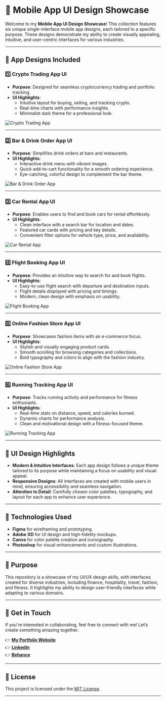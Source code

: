 # 🎨 **Mobile App UI Design Showcase**

Welcome to my **Mobile App UI Design Showcase**! This collection features six unique single-interface mobile app designs, each tailored to a specific purpose. These designs demonstrate my ability to create visually appealing, intuitive, and user-centric interfaces for various industries.

---

## 📱 **App Designs Included**

### 1️⃣ **Crypto Trading App UI**
- **Purpose**: Designed for seamless cryptocurrency trading and portfolio tracking.
- **UI Highlights**:
  - Intuitive layout for buying, selling, and tracking crypto.
  - Real-time charts with performance insights.
  - Minimalist dark theme for a professional look.

![Crypto Trading App](https://via.placeholder.com/800x400.png?text=Crypto+Trading+App)

---

### 2️⃣ **Bar & Drink Order App UI**
- **Purpose**: Simplifies drink orders at bars and restaurants.
- **UI Highlights**:
  - Interactive drink menu with vibrant images.
  - Quick add-to-cart functionality for a smooth ordering experience.
  - Eye-catching, colorful design to complement the bar theme.

![Bar & Drink Order App](https://via.placeholder.com/800x400.png?text=Bar+%26+Drink+Order+App)

---

### 3️⃣ **Car Rental App UI**
- **Purpose**: Enables users to find and book cars for rental effortlessly.
- **UI Highlights**:
  - Clean interface with a search bar for location and dates.
  - Featured car cards with pricing and key details.
  - Convenient filter options for vehicle type, price, and availability.

![Car Rental App](https://via.placeholder.com/800x400.png?text=Car+Rental+App)

---

### 4️⃣ **Flight Booking App UI**
- **Purpose**: Provides an intuitive way to search for and book flights.
- **UI Highlights**:
  - Easy-to-use flight search with departure and destination inputs.
  - Flight details displayed with pricing and timings.
  - Modern, clean design with emphasis on usability.

![Flight Booking App](https://via.placeholder.com/800x400.png?text=Flight+Booking+App)

---

### 5️⃣ **Online Fashion Store App UI**
- **Purpose**: Showcases fashion items with an e-commerce focus.
- **UI Highlights**:
  - Stylish and visually engaging product cards.
  - Smooth scrolling for browsing categories and collections.
  - Bold typography and colors to align with the fashion industry.

![Online Fashion Store App](https://via.placeholder.com/800x400.png?text=Online+Fashion+Store+App)

---

### 6️⃣ **Running Tracking App UI**
- **Purpose**: Tracks running activity and performance for fitness enthusiasts.
- **UI Highlights**:
  - Real-time stats on distance, speed, and calories burned.
  - Dynamic charts for performance analysis.
  - Clean and motivational design with a fitness-focused theme.

![Running Tracking App](https://via.placeholder.com/800x400.png?text=Running+Tracking+App)

---

## 🎨 **UI Design Highlights**

- **Modern & Intuitive Interfaces**: Each app design follows a unique theme tailored to its purpose while maintaining a focus on usability and visual appeal.
- **Responsive Designs**: All interfaces are created with mobile users in mind, ensuring accessibility and seamless navigation.
- **Attention to Detail**: Carefully chosen color palettes, typography, and layout for each app to enhance user experience.

---

## 🔧 **Technologies Used**
- **Figma** for wireframing and prototyping.
- **Adobe XD** for UI design and high-fidelity mockups.
- **Canva** for color palette creation and iconography.
- **Photoshop** for visual enhancements and custom illustrations.

---

## 🎯 **Purpose**
This repository is a showcase of my UI/UX design skills, with interfaces created for diverse industries, including finance, hospitality, travel, fashion, and fitness. It highlights my ability to design user-friendly interfaces while adapting to various domains.

---

## 📢 **Get in Touch**
If you're interested in collaborating, feel free to connect with me! Let’s create something amazing together.  

👉 **[My Portfolio Website](#)**  
👉 **[LinkedIn](#)**  
👉 **[Behance](#)**  

---

## 📝 **License**
This project is licensed under the [MIT License](LICENSE).

---

